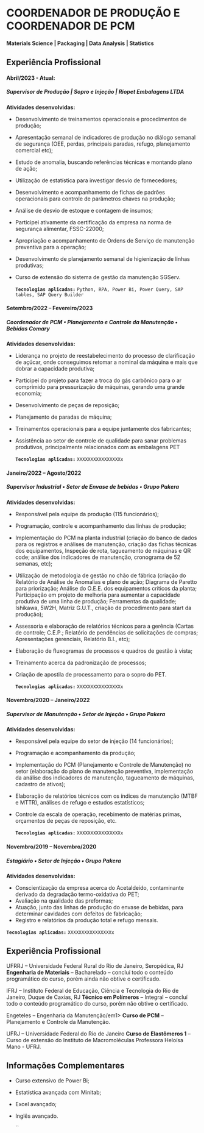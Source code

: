 # COORDENADOR DE PRODUÇÃO E COORDENADOR DE PCM

#### Materials Science | Packaging | Data Analysis | Statistics

## Experiência Profissional

#### Abril/2023 - Atual:
##### Supervisor de Produção | Sopro e Injeção | Riopet Embalagens LTDA

**Atividades desenvolvidas:**

- Desenvolvimento de treinamentos operacionais e procedimentos de produção;
- Apresentação semanal de indicadores de produção no diálogo semanal de segurança (OEE, perdas, principais paradas, refugo, planejamento comercial etc);
- Estudo de anomalia, buscando referências técnicas e montando plano de ação;
- Utilização de estatística para investigar desvio de fornecedores;
- Desenvolvimento e acompanhamento de fichas de padrões operacionais para controle de parâmetros chaves na produção;
- Análise de desvio de estoque e contagem de insumos;
- Participei ativamente da certificação da empresa na norma de segurança alimentar, FSSC-22000;
- Apropriação e acompanhamento de Ordens de Serviço de manutenção preventiva para a operação;
- Desenvolvimento de planejamento semanal de higienização de linhas produtivas;
- Curso de extensão do sistema de gestão da manutenção <em1>SGServ</em1>.

  **`Tecnologias aplicadas:`** `Python, RPA, Power Bi, Power Query, SAP tables, SAP Query Builder `

#### Setembro/2022 – Fevereiro/2023
##### Coordenador de PCM • Planejamento e Controle da Manutenção • Bebidas Comary

**Atividades desenvolvidas:**

- Liderança no projeto de reestabelecimento do processo de clarificação de açúcar, onde conseguimos retomar a nominal da máquina e mais que dobrar a capacidade produtiva;
- Participei do projeto para fazer a troca do gás carbônico para o ar comprimido para pressurização de máquinas, gerando uma grande economia;
- Desenvolvimento de peças de reposição;
- Planejamento de paradas de máquina;
- Treinamentos operacionais para a equipe juntamente dos fabricantes;
- Assistência ao setor de controle de qualidade para sanar problemas produtivos, principalmente relacionados com as embalagens PET

  **`Tecnologias aplicadas:`** `XXXXXXXXXXXXXXXXx`

#### Janeiro/2022 – Agosto/2022
##### Supervisor Industrial • Setor de Envase de bebidas • Grupo Pakera

**Atividades desenvolvidas:**

- Responsável pela equipe da produção (115 funcionários);
- Programação, controle e acompanhamento das linhas de produção;
- Implementação do PCM na planta industrial (criação do banco de dados para os registros e análises de manutenção, criação das fichas técnicas dos equipamentos, Inspeção de rota, tagueamento de máquinas e QR code; análise dos indicadores de manutenção, cronograma de 52 semanas, etc);
- Utilização de metodologia de gestão no chão de fábrica (criação do Relatório de Análise de Anomalias e plano de ação; Diagrama de Paretto para priorização; Análise do O.E.E. dos
equipamentos críticos da planta; Participação em projeto de melhoria para aumentar a capacidade produtiva de uma linha de produção; Ferramentas da qualidade; Ishikawa, 5W2H,
Matriz G.U.T., criação de procedimento para start da produção);
- Assessoria e elaboração de relatórios técnicos para a gerência (Cartas de controle; C.E.P.; Relatório de pendências de solicitações de compras; Apresentações gerenciais, Relatório B.I.,
etc);
- Elaboração de fluxogramas de processos e quadros de gestão à vista;
- Treinamento acerca da padronização de processos;
- Criação de apostila de processamento para o sopro do PET.

  **`Tecnologias aplicadas:`** `XXXXXXXXXXXXXXXXx`

#### Novembro/2020 – Janeiro/2022
##### Supervisor de Manutenção • Setor de Injeção • Grupo Pakera

**Atividades desenvolvidas:**

- Responsável pela equipe do setor de injeção (14 funcionários);
- Programação e acompanhamento da produção;
- Implementação do PCM (Planejamento e Controle de Manutenção) no setor (elaboração do plano de manutenção preventiva, implementação da análise dos indicadores de manutenção,
tagueamento de máquinas, cadastro de ativos);
- Elaboração de relatórios técnicos com os índices de manutenção (MTBF e MTTR), análises de refugo e estudos estatísticos;
- Controle da escala de operação, recebimento de matérias primas, orçamentos de peças de reposição, etc.

  **`Tecnologias aplicadas:`** `XXXXXXXXXXXXXXXXx`

#### Novembro/2019 – Novembro/2020
##### Estagiário • Setor de Injeção • Grupo Pakera

**Atividades desenvolvidas:**

- Conscientização da empresa acerca do Acetaldeído, contaminante derivado da degradação
termo-oxidativa do PET;
- Avaliação na qualidade das preformas;
- Atuação, junto das linhas de produção do envase de bebidas, para determinar cavidades com defeitos de fabricação;
- Registro e relatórios da produção total e refugo mensais.

 **`Tecnologias aplicadas:`** `XXXXXXXXXXXXXXXXx`

 ## Experiência Profissional

<em1>UFRRJ – Universidade Federal Rural do Rio de Janeiro, Seropédica, RJ</em1>
**Engenharia de Materiais** – Bacharelado – concluí todo o conteúdo programático do curso, porém ainda não obtive o certificado.

<em1>IFRJ – Instituto Federal de Educação, Ciência e Tecnologia do Rio de Janeiro, Duque de Caxias, RJ</em1>
**Técnico em Polímeros** – Integral – concluí todo o conteúdo programático do curso, porém não obtive o certificado.

<em1>Engeteles – Engenharia da Manutenção/em1>
**Curso de PCM** – Planejamento e Controle da Manutenção.

<em1>UFRJ – Universidade Federal do Rio de Janeiro</em1>
**Curso de Elastômeros 1** – Curso de extensão do Instituto de Macromoléculas Professora Heloísa Mano - UFRJ.

## Informações Complementares

- Curso extensivo de Power Bi;
- Estatística avançada com Minitab;
- Excel avançado;
- Inglês avançado.


















  ``
